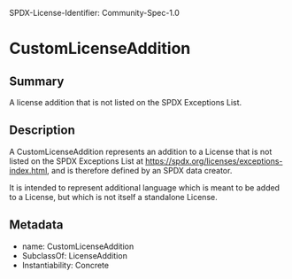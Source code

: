 SPDX-License-Identifier: Community-Spec-1.0

# CustomLicenseAddition

## Summary

A license addition that is not listed on the SPDX Exceptions List.

## Description

A CustomLicenseAddition represents an addition to a License that is not listed
on the SPDX Exceptions List at
<https://spdx.org/licenses/exceptions-index.html>,
and is therefore defined by an SPDX data creator.

It is intended to represent additional language which is meant to be added to
a License, but which is not itself a standalone License.

## Metadata

- name: CustomLicenseAddition
- SubclassOf: LicenseAddition
- Instantiability: Concrete
